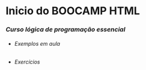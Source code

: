 # Inicio do BOOCAMP HTML 



### *Curso lógica de programação essencial*

*  ###### Exemplos em aula

* ###### Exercícios 

  